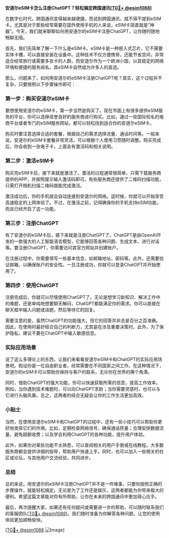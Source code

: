 **安道尔eSIM卡怎么注册ChatGPT？轻松搞定跨国通讯[[TG💪+ @esim1088](https://t.me/s/esim1088)]**

在数字化时代，跨国通讯变得越来越便捷。而说到跨国通讯，就不得不提到eSIM卡。尤其是对于那些经常需要在国外使用手机的人来说，eSIM卡简直就是“神器”。今天，我们就来聊聊如何用安道尔的eSIM卡注册ChatGPT，让你随时随地畅聊无阻。

首先，我们先简单了解一下什么是eSIM卡。eSIM卡是一种嵌入式芯片，它不需要实体卡槽，可以直接安装在设备中。这种技术不仅方便携带，还能节省空间，非常适合经常旅行或需要多张卡的人群。而安道尔作为一个欧洲小国，以其稳定的网络环境和便捷的服务闻名，其eSIM卡自然成为许多人的首选。

那么，问题来了，如何用安道尔的eSIM卡注册ChatGPT呢？其实，这个过程并不复杂，只要按照以下步骤操作即可：

### 第一步：购买安道尔eSIM卡

要想使用安道尔的eSIM卡，第一步当然是购买了。现在市面上有很多提供eSIM服务的平台，你可以选择信誉良好的服务商进行购买。比如，通过一些国际知名的电商平台或者专门的eSIM服务网站，都可以轻松找到适合你的安道尔eSIM卡。

购买时要注意选择合适的套餐，根据自己的需求选择流量、通话时间等。一般来说，安道尔的eSIM卡套餐非常灵活，可以根据个人使用习惯随时调整。购买完成后，你会收到一张电子卡，上面会有激活码和相关说明。

### 第二步：激活eSIM卡

购买完eSIM卡后，接下来就是激活了。激活的过程通常很简单，只需下载服务商提供的APP，并按照提示输入激活码即可。有些服务商还提供了二维码扫描功能，只需打开相机扫描二维码就能完成激活。

激活成功后，你的手机就会自动连接到安道尔的网络。这时候，你就可以开始享受高速稳定的上网体验了。不过，在激活之前，记得确保你的手机支持eSIM功能，而且已经开启了这一功能。

### 第三步：注册ChatGPT

有了安道尔的eSIM卡后，接下来就是注册ChatGPT了。ChatGPT是由OpenAI开发的一款强大的人工智能语言模型，它能够回答各种问题、生成文本、进行对话等。要注册ChatGPT，你需要访问其官方网站并创建账户。

在注册过程中，你需要填写一些基本信息，如邮箱地址、密码等。此外，还需要验证邮箱，以确保账户的安全性。一旦注册成功，你就可以登录ChatGPT并开始使用了。

### 第四步：使用ChatGPT

注册完成后，你就可以尽情使用ChatGPT了。无论是想学习新知识、解决工作中的难题，还是单纯地想要聊天解闷，ChatGPT都能满足你的需求。你可以直接在聊天框中输入问题或话题，然后等待它的回复。

需要注意的是，虽然ChatGPT的功能强大，但它的回答并非总是百分之百准确。因此，在使用时最好结合自己的判断力，尤其是在涉及重要决策时。此外，为了保护隐私，建议不要在ChatGPT中输入敏感信息。

### 实际应用场景

说了这么多理论上的东西，让我们来看看安道尔eSIM卡和ChatGPT的实际应用场景吧。假设你是一位自由职业者，经常需要在不同国家之间工作。在这种情况下，安道尔的eSIM卡可以帮助你保持与客户的联系，无论你在世界的哪个角落。

同时，借助ChatGPT的强大功能，你可以快速获取所需的信息，提高工作效率。例如，当你遇到技术难题时，可以向ChatGPT求助；当你需要灵感时，也可以与它进行头脑风暴。总之，这两者的结合无疑会让你的工作生活更加高效。

### 小贴士

当然，在使用安道尔eSIM卡和ChatGPT的过程中，还有一些小技巧可以帮助你更好地发挥它们的作用。比如，定期检查网络信号，确保通话质量；合理安排数据流量，避免超额收费；以及学会利用ChatGPT的各种功能，提升用户体验。

此外，如果你对某些功能不太熟悉，可以查阅相关的用户手册或在线教程。大多数服务商都会提供详细的指导，帮助用户快速上手。同时，也可以加入一些相关的社区或论坛，与其他用户交流经验，共同进步。

### 总结

总的来说，用安道尔的eSIM卡注册ChatGPT并不是一件难事，只要你按照正确的步骤操作，就能轻松搞定。无论是为了工作还是娱乐，这两者都能为你带来极大的便利。希望这篇文章能对你有所帮助，让你在未来的跨国通讯中更加得心应手。

最后，再次提醒大家，如果还有任何疑问或需要进一步的帮助，可以随时联系我们的客服团队[[TG💪+ @esim1088](https://t.me/s/esim1088)]。我们随时准备为你解答各种问题，让您的使用体验更加顺畅愉快。

[[TG💪+ @esim1088](https://t.me/s/esim1088) ![Image](https://i.postimg.cc/4NQfJmqS/Snipaste-2025-05-13-00-14-12.png)]